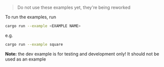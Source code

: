 #

> Do not use these examples yet, they're being reworked

To run the examples, run

```bash
cargo run --example <EXAMPLE NAME>
```

e.g. 

```bash
cargo run --example square
```

**Note:** the dev example is for testing and development only! It should not be used as an example

